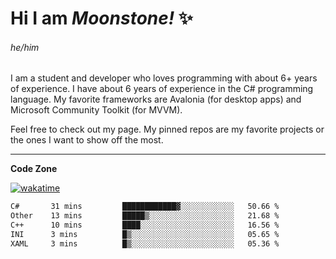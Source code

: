 
<!--
**MoonstoneStudios/MoonstoneStudios** is a ✨ _special_ ✨ repository because its `README.md` (this file) appears on your GitHub profile.

Here are some ideas to get you started:

- 🔭 I’m currently working on ...
- 🌱 I’m currently learning ...
- 👯 I’m looking to collaborate on ...
- 🤔 I’m looking for help with ...
- 💬 Ask me about ...
- 📫 How to reach me: ...
- 😄 Pronouns: ...
- ⚡ Fun fact: ...
-->

# Hi I am _Moonstone!_  ✨
###### he/him

I am a student and developer who loves programming with about 6+ years of experience. 
I have about 6 years of experience in the C# programming language. 
My favorite frameworks are Avalonia (for desktop apps) and Microsoft Community Toolkit (for MVVM).

Feel free to check out my page. My pinned repos are my favorite projects or the ones I want to show off the most. 

---

**Code Zone**


[![wakatime](https://wakatime.com/badge/user/35c755da-7226-42ef-89f9-892c03fbcf7e.svg?style=for-the-badge)](https://wakatime.com/@35c755da-7226-42ef-89f9-892c03fbcf7e)
<!--START_SECTION:waka-->

```txt
C#       31 mins         ████████████▓░░░░░░░░░░░░   50.66 %
Other    13 mins         █████▒░░░░░░░░░░░░░░░░░░░   21.68 %
C++      10 mins         ████░░░░░░░░░░░░░░░░░░░░░   16.56 %
INI      3 mins          █▒░░░░░░░░░░░░░░░░░░░░░░░   05.65 %
XAML     3 mins          █▒░░░░░░░░░░░░░░░░░░░░░░░   05.36 %
```

<!--END_SECTION:waka-->
